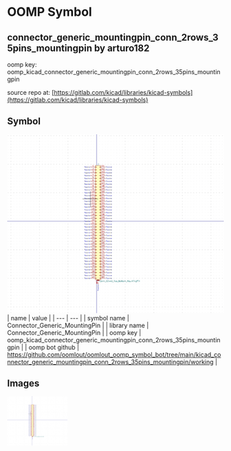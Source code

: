 # OOMP Symbol  
## connector_generic_mountingpin_conn_2rows_35pins_mountingpin  by arturo182  
  
oomp key: oomp_kicad_connector_generic_mountingpin_conn_2rows_35pins_mountingpin  
  
source repo at: [https://gitlab.com/kicad/libraries/kicad-symbols](https://gitlab.com/kicad/libraries/kicad-symbols)  
## Symbol  
  
[![working.png](working_600.png)](working.png)  
| name | value | 
| --- | --- | 
| symbol name | Connector_Generic_MountingPin | 
| library name | Connector_Generic_MountingPin | 
| oomp key | oomp_kicad_connector_generic_mountingpin_conn_2rows_35pins_mountingpin | 
| oomp bot github | https://github.com/oomlout/oomlout_oomp_symbol_bot/tree/main/kicad_connector_generic_mountingpin_conn_2rows_35pins_mountingpin/working | 
## Images  
  
[![working.png](working_140.png)](working.png)  
